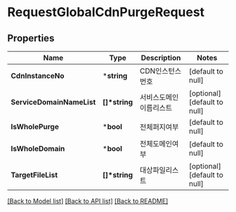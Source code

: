 # RequestGlobalCdnPurgeRequest

## Properties
Name | Type | Description | Notes
------------ | ------------- | ------------- | -------------
**CdnInstanceNo** | ***string** | CDN인스턴스번호 | [default to null]
**ServiceDomainNameList** | **[]\*string** | 서비스도메인이름리스트 | [optional] [default to null]
**IsWholePurge** | ***bool** | 전체퍼지여부 | [default to null]
**IsWholeDomain** | ***bool** | 전체도메인여부 | [default to null]
**TargetFileList** | **[]\*string** | 대상파일리스트 | [optional] [default to null]

[[Back to Model list]](../README.md#documentation-for-models) [[Back to API list]](../README.md#documentation-for-api-endpoints) [[Back to README]](../README.md)


